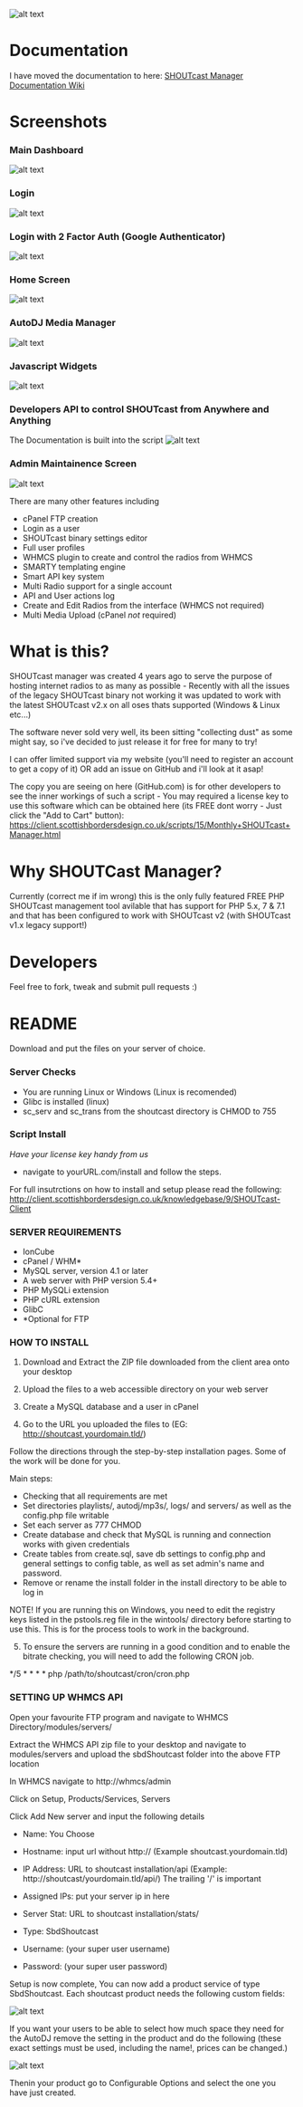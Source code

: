![alt text](https://res.cloudinary.com/cdowebcast/image/upload/v1571648180/SHOUTcast%20Manager/logo_dp3hma.png "Scottish Borders Design Logo")

# Documentation #
I have moved the documentation to here: [SHOUTcast Manager Documentation Wiki](https://github.com/gaza1994/SHOUTcast-Manager/wiki)

# Screenshots #

### Main Dashboard ###
![alt text](https://scottishbordersdesign.co.uk/github/SHOUTcast-Manager/screenshots/dashboard.jpg "SHOUTcast Manager Screenshot")

### Login ###
![alt text](https://scottishbordersdesign.co.uk/github/SHOUTcast-Manager/screenshots/login.jpg "SHOUTcast Manager Screenshot")

### Login with 2 Factor Auth (Google Authenticator) ###
![alt text](https://scottishbordersdesign.co.uk/github/SHOUTcast-Manager/screenshots/login_2fa.jpg "SHOUTcast Manager Screenshot")

### Home Screen ###
![alt text](https://scottishbordersdesign.co.uk/github/SHOUTcast-Manager/screenshots/main_screen.jpg "SHOUTcast Manager Screenshot")

### AutoDJ Media Manager ###
![alt text](https://scottishbordersdesign.co.uk/github/SHOUTcast-Manager/screenshots/media_manager.jpg "SHOUTcast Manager Screenshot")

### Javascript Widgets ###
![alt text](https://scottishbordersdesign.co.uk/github/SHOUTcast-Manager/screenshots/widgets.jpg "SHOUTcast Manager Screenshot")

### Developers API to control SHOUTcast from Anywhere and Anything ###
The Documentation is built into the script
![alt text](https://scottishbordersdesign.co.uk/github/SHOUTcast-Manager/screenshots/api.jpg "SHOUTcast Manager Screenshot")

### Admin Maintainence Screen ###
![alt text](https://scottishbordersdesign.co.uk/github/SHOUTcast-Manager/screenshots/maintaince_screen.jpg "SHOUTcast Manager Screenshot")

There are many other features including 
 - cPanel FTP creation
 - Login as a user
 - SHOUTcast binary settings editor
 - Full user profiles
 - WHMCS plugin to create and control the radios from WHMCS
 - SMARTY templating engine
 - Smart API key system
 - Multi Radio support for a single account
 - API and User actions log
 - Create and Edit Radios from the interface (WHMCS not required)
 - Multi Media Upload (cPanel _not_ required)


# What is this? #
SHOUTcast manager was created 4 years ago to serve the purpose of hosting internet radios to as many as possible - Recently with all the issues of the legacy SHOUTcast binary not working it was updated to work with the latest SHOUTcast v2.x on all oses thats supported (Windows & Linux etc...) 

The software never sold very well, its been sitting "collecting dust" as some might say, so i've decided to just release it for free for many to try! 

I can offer limited support via my website (you'll need to register an account to get a copy of it) OR add an issue on GitHub and i'll look at it asap!

The copy you are seeing on here (GitHub.com) is for other developers to see the inner workings of such a script - You may required a license key to use this software which can be obtained here (its FREE dont worry - Just click the "Add to Cart" button): https://client.scottishbordersdesign.co.uk/scripts/15/Monthly+SHOUTcast+Manager.html


# Why SHOUTCast Manager? #
Currently (correct me if im wrong) this is the only fully featured FREE PHP SHOUTcast management tool avilable that has support for PHP 5.x, 7 & 7.1 and that has been configured to work with SHOUTcast v2 (with SHOUTcast v1.x legacy support!)

# Developers #
Feel free to fork, tweak and submit pull requests :)


# README #

Download and put the files on your server of choice.

### Server Checks ###

* You are running Linux or Windows (Linux is recomended)
* Glibc is installed (linux)
* sc_serv and sc_trans from the shoutcast directory is CHMOD to 755

### Script Install ###

_Have your license key handy from us_

* navigate to yourURL.com/install and follow the steps.

For full insutrctions on how to install and setup please read the following: http://client.scottishbordersdesign.co.uk/knowledgebase/9/SHOUTcast-Client

### SERVER REQUIREMENTS ###

- IonCube
- cPanel / WHM*
- MySQL server, version 4.1 or later
- A web server with PHP version 5.4+
- PHP MySQLi extension
- PHP cURL extension
- GlibC
- *Optional for FTP

### HOW TO INSTALL ###

1. Download and Extract the ZIP file downloaded from the client area onto your desktop

2. Upload the files to a web accessible directory on your web server

3. Create a MySQL database and a user in cPanel

4. Go to the URL you uploaded the files to (EG: http://shoutcast.yourdomain.tld/)

Follow the directions through the step-by-step installation pages. Some of the work will be done for you.

Main steps:

- Checking that all requirements are met
- Set directories playlists/, autodj/mp3s/, logs/ and servers/ as well as the config.php file writable
- Set each server as 777 CHMOD
- Create database and check that MySQL is running and connection works with given credentials
- Create tables from create.sql, save db settings to config.php and general settings to config table,
as well as set admin's name and password.
- Remove or rename the install folder in the install directory to be able to log in

NOTE! If you are running this on Windows, you need to edit the registry keys listed in the pstools.reg
file in the wintools/ directory before starting to use this. This is for the process tools to work in the background.

5. To ensure the servers are running in a good condition and to enable the bitrate checking, you will need to add the following CRON job.

*/5 * * * * php /path/to/shoutcast/cron/cron.php


### SETTING UP WHMCS API ###

Open your favourite FTP program and navigate to WHMCS Directory/modules/servers/

Extract the WHMCS API zip file to your desktop and navigate to modules/servers and upload the sbdShoutcast folder into the above FTP location

In WHMCS navigate to http://whmcs/admin

Click on Setup, Products/Services, Servers

Click Add New server and input the following details

* Name: You Choose
* Hostname: input url without http:// (Example shoutcast.yourdomain.tld)
* IP Address: URL to shoutcast installation/api (Example: http://shoutcast/yourdomain.tld/api/) The trailing '/' is important
* Assigned IPs: put your server ip in here
* Server Stat: URL to shoutcast installation/stats/


* Type: SbdShoutcast
* Username: (your super user username)
* Password: (your super user password)


Setup is now complete, You can now add a product service of type SbdShoutcast.
Each shoutcast product needs the following custom fields:

![alt text](https://res.cloudinary.com/cdowebcast/image/upload/v1571648180/SHOUTcast%20Manager/foreach.png "WHMCS Module Config")

If you want your users to be able to select how much space they need for the AutoDJ remove the setting in the product and do the following (these exact settings must be used, including the name!, prices can be changed.)

![alt text](https://res.cloudinary.com/cdowebcast/image/upload/v1571648180/SHOUTcast%20Manager/autodj.png "AutoDJ Dashboard Config")

Thenin your product go to Configurable Options and select the one you have just created.
